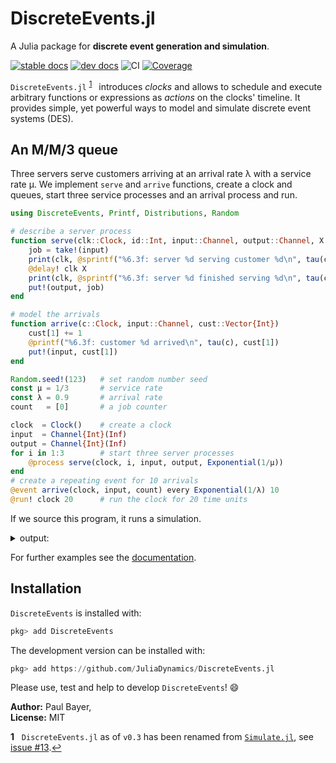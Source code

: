 # DiscreteEvents.jl

A Julia package for **discrete event generation and simulation**.

[![stable docs](https://img.shields.io/badge/docs-stable-blue.svg)](https://juliadynamics.github.io/DiscreteEvents.jl/stable/)
[![dev docs](https://img.shields.io/badge/docs-dev-blue.svg)](https://juliadynamics.github.io/DiscreteEvents.jl/dev/)
![CI](https://github.com/JuliaDynamics/DiscreteEvents.jl/workflows/CI/badge.svg)
[![Coverage](https://codecov.io/gh/JuliaDynamics/DiscreteEvents.jl/branch/master/graph/badge.svg)](https://codecov.io/gh/JuliaDynamics/DiscreteEvents.jl)

`DiscreteEvents.jl` <sup id="a1">[1](#f1)</sup>&ensp; introduces *clocks* and allows to schedule and execute arbitrary functions or expressions as *actions* on the clocks' timeline. It provides simple, yet powerful ways to model and simulate discrete event systems (DES).

## An M/M/3 queue

Three servers serve customers arriving at an arrival rate λ with a service rate μ. We implement `serve` and `arrive` functions, create a clock and queues, start three service processes and an arrival process and run.

```julia
using DiscreteEvents, Printf, Distributions, Random

# describe a server process
function serve(clk::Clock, id::Int, input::Channel, output::Channel, X::Distribution)
    job = take!(input)
    print(clk, @sprintf("%6.3f: server %d serving customer %d\n", tau(clk), id, job))
    @delay! clk X
    print(clk, @sprintf("%6.3f: server %d finished serving %d\n", tau(clk), id, job))
    put!(output, job)
end

# model the arrivals
function arrive(c::Clock, input::Channel, cust::Vector{Int})
    cust[1] += 1
    @printf("%6.3f: customer %d arrived\n", tau(c), cust[1])
    put!(input, cust[1])
end

Random.seed!(123)   # set random number seed
const μ = 1/3       # service rate
const λ = 0.9       # arrival rate
count   = [0]       # a job counter

clock  = Clock()    # create a clock
input  = Channel{Int}(Inf)
output = Channel{Int}(Inf)
for i in 1:3        # start three server processes
    @process serve(clock, i, input, output, Exponential(1/μ))
end
# create a repeating event for 10 arrivals
@event arrive(clock, input, count) every Exponential(1/λ) 10
@run! clock 20      # run the clock for 20 time units
```

If we source this program, it runs a simulation.

<details><summary>output:</summary>
<pre><code>
julia> include("examples/intro.jl")
 0.141: customer 1 arrived
 0.141: server 1 serving customer 1
 1.668: server 1 finished serving 1
 2.316: customer 2 arrived
 2.316: server 2 serving customer 2
 3.154: customer 3 arrived
 3.154: server 3 serving customer 3
 4.182: customer 4 arrived
 4.182: server 1 serving customer 4
 4.364: server 3 finished serving 3
 4.409: customer 5 arrived
 4.409: server 3 serving customer 5
 4.533: customer 6 arrived
 4.566: server 2 finished serving 2
 4.566: server 2 serving customer 6
 5.072: customer 7 arrived
 5.299: server 3 finished serving 5
 5.299: server 3 serving customer 7
 5.335: server 1 finished serving 4
 5.376: customer 8 arrived
 5.376: server 1 serving customer 8
 5.833: customer 9 arrived
 6.134: customer 10 arrived
 6.570: server 1 finished serving 8
 6.570: server 1 serving customer 9
 6.841: server 3 finished serving 7
 6.841: server 3 serving customer 10
 8.371: server 2 finished serving 6
10.453: server 1 finished serving 9
10.477: server 3 finished serving 10
"run! finished with 40 clock events, 0 sample steps, simulation time: 20.0"
</code></pre>
</details>

For further examples see the [documentation](https://juliadynamics.github.io/DiscreteEvents.jl/dev/).

## Installation

`DiscreteEvents` is installed with:

```julia
pkg> add DiscreteEvents
```

The development version can be installed with:

```julia
pkg> add https://github.com/JuliaDynamics/DiscreteEvents.jl
```

Please use, test and help to develop `DiscreteEvents`! 😄

**Author:** Paul Bayer,\
**License:** MIT

<b id="f1">1</b> &nbsp; `DiscreteEvents.jl` as of `v0.3` has been renamed from [`Simulate.jl`](https://github.com/JuliaDynamics/DiscreteEvents.jl/tree/v0.2.0), see [issue #13](https://github.com/JuliaDynamics/DiscreteEvents.jl/issues/13).[↩](#a1)